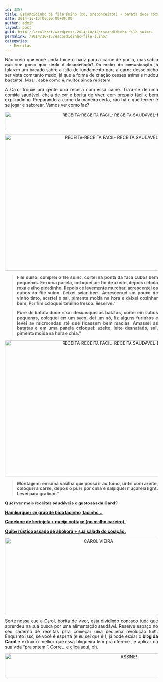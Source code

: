 ```yaml
---
id: 3357
title: Escondidinho de filé suíno (xô, preconceito!) + batata doce roxa.
date: 2014-10-15T00:00:00+00:00
author: admin
layout: post
guid: http://localhost/wordpress/2014/10/15/escondidinho-file-suino/
permalink: /2014/10/15/escondidinho-file-suino/
categories:
  - Receitas
---
```

<p align="justify">
  Não creio que você ainda torce o nariz para a carne de porco, mas sabia que tem gente que ainda é desconfiada? Os meios de comunicação já falaram um bocado sobre a falta de fundamento para a carne desse bicho ser vista com tanto medo, já que a forma de criação desses animais mudou bastante. Mas… sabe como é, muitos ainda resistem.
</p>

<p align="justify">
  A Carol trouxe pra gente uma receita com essa carne. Trata-se de uma comida saudável, cheia de cor e bonita de viver, com preparo fácil e bem explicadinho. Preparando a carne da maneira certa, não há o que temer: é se jogar e saborear. Vamos ver como faz?
</p>

<p align="center">
  <a href="http://www.trololodemulher.com.br/blog/wp-content/uploads/2014/10/RECEITA-RECEITA-FACIL-RECEITA-SAUDAVEL-ESCONDIDINHO3.jpg"><img class="alignnone size-full wp-image-10491" src="http://www.trololodemulher.com.br/blog/wp-content/uploads/2014/10/RECEITA-RECEITA-FACIL-RECEITA-SAUDAVEL-ESCONDIDINHO3.jpg" alt="RECEITA-RECEITA FACIL- RECEITA SAUDAVEL-ESCONDIDINHO[3]" width="800" height="60" /></a>
</p>

<p align="center">
  <a href="http://www.trololodemulher.com.br/blog/wp-content/uploads/2014/10/RECEITA-RECEITA-FACIL-RECEITA-SAUDAVEL-ESCONDIDINHO.jpg"><img class="alignnone size-full wp-image-10489" src="http://www.trololodemulher.com.br/blog/wp-content/uploads/2014/10/RECEITA-RECEITA-FACIL-RECEITA-SAUDAVEL-ESCONDIDINHO.jpg" alt="RECEITA-RECEITA FACIL- RECEITA SAUDAVEL-ESCONDIDINHO" width="800" height="450" /></a>
</p>

> <p align="justify">
>   <strong>Filé suíno: comprei o filé suíno, cortei na ponta da faca cubos bem pequenos. Em uma panela, coloquei um fio de azeite, depois cebola roxa e alho picadinho. Depois de levemente murchar, acrescentei os cubos do filé suíno. Deixei selar bem. Acrescentei um pouco de vinho tinto, acertei o sal, pimenta moída na hora e deixei cozinhar bem. Por fim coloquei tomilho fresco. Reserve.”</strong>
> </p>

> <p align="justify">
>   <strong>Purê de batata doce roxa: descasquei as batatas, cortei em cubos pequenos, coloquei em um saco, dei um nó, fiz alguns furinhos e levei ao microondas até que ficassem bem macias. Amassei as batatas e em uma panela coloquei: azeite, leite desnatado, sal, pimenta moída na hora e chia.”</strong>
> </p>

<p align="center">
  <a href="http://www.trololodemulher.com.br/blog/wp-content/uploads/2014/10/RECEITA-RECEITA-FACIL-RECEITA-SAUDAVEL-ESCONDIDINHO2.jpg"><img class="alignnone size-full wp-image-10490" src="http://www.trololodemulher.com.br/blog/wp-content/uploads/2014/10/RECEITA-RECEITA-FACIL-RECEITA-SAUDAVEL-ESCONDIDINHO2.jpg" alt="RECEITA-RECEITA FACIL- RECEITA SAUDAVEL-ESCONDIDINHO[2]" width="800" height="450" /></a>
</p>

> <p align="justify">
>   <strong>Montagem: em uma vasilha que possa ir ao forno, untei com azeite, coloquei a carne, depois o purê por cima e salpiquei muçarela light. Levei para gratinar.”</strong>
> </p>

<p align="justify">
  <strong>Quer ver mais receitas saudáveis e gostosas da Carol?</strong>
</p>

<p align="justify">
  <a href="http://www.trololodemulher.com.br/2014/10/01/hamburguer-saudavel/" target="_blank"><strong>Hamburguer de grão de bico facinho, facinho…</strong></a>
</p>

<p align="justify">
  <a href="http://www.trololodemulher.com.br/2014/07/28/canelone-berinjela-queijo/" target="_blank"><strong>Canelone de berinjela + queijo cottage (no molho caseiro).</strong></a>
</p>

<p align="justify">
  <a href="http://www.trololodemulher.com.br/2014/09/17/quibe-rustico-assado-abobora/" target="_blank"><strong>Quibe rústico assado de abóbora + sua salada do coração.</strong></a>
</p>

<p align="center">
  <a href="http://www.trololodemulher.com.br/blog/wp-content/uploads/2014/07/CAROL-VIEIRA.png"><img class="alignnone size-full wp-image-10204" src="http://www.trololodemulher.com.br/blog/wp-content/uploads/2014/07/CAROL-VIEIRA.png" alt="CAROL VIEIRA" width="600" height="251" /></a>
</p>

<p align="justify">
  Sorte nossa que a Carol, bonita de viver, está dividindo conosco tudo que aprendeu na sua busca por uma alimentação saudável. Reserve espaço no seu caderno de receitas para começar uma pequena revolução (ui!). Enquanto isso, se você é esperta (e eu sei que é!), já pode espiar o <strong>blog da Carol</strong> e extrair o melhor que essa blogueira tem pra oferecer, e aplicar na sua vida “pra ontem!”. Corre… e <a href="http://mundocarolvieira.blogspot.com.br/" target="_blank">clica aqui, oh</a>.
</p>

<p align="center">
  <a href="http://feedburner.google.com/fb/a/mailverify?uri=BichaFemea&loc=en_US" target="_blank"><img class="alignnone size-full wp-image-10439" src="http://www.trololodemulher.com.br/blog/wp-content/uploads/2014/09/ASSINE.png" alt="ASSINE!" width="800" height="78" /></a>
</p>

<p align="justify">